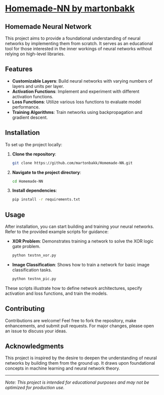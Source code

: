 
# [Homemade-NN by martonbakk](https://github.com/martonbakk/Homemade-NN)

## Homemade Neural Network

This project aims to provide a foundational understanding of neural networks by implementing them from scratch. It serves as an educational tool for those interested in the inner workings of neural networks without relying on high-level libraries.

## Features

- **Customizable Layers**: Build neural networks with varying numbers of layers and units per layer.
- **Activation Functions**: Implement and experiment with different activation functions.
- **Loss Functions**: Utilize various loss functions to evaluate model performance.
- **Training Algorithms**: Train networks using backpropagation and gradient descent.

## Installation

To set up the project locally:

1. **Clone the repository**:

   ```bash
   git clone https://github.com/martonbakk/Homemade-NN.git
   ```

2. **Navigate to the project directory**:

   ```bash
   cd Homemade-NN
   ```

3. **Install dependencies**:

   ```bash
   pip install -r requirements.txt
   ```

## Usage

After installation, you can start building and training your neural networks. Refer to the provided example scripts for guidance:

- **XOR Problem**: Demonstrates training a network to solve the XOR logic gate problem.

  ```bash
  python testnn_xor.py
  ```

- **Image Classification**: Shows how to train a network for basic image classification tasks.

  ```bash
  python testnn_pic.py
  ```

These scripts illustrate how to define network architectures, specify activation and loss functions, and train the models.

## Contributing

Contributions are welcome! Feel free to fork the repository, make enhancements, and submit pull requests. For major changes, please open an issue to discuss your ideas.


## Acknowledgments

This project is inspired by the desire to deepen the understanding of neural networks by building them from the ground up. It draws upon foundational concepts in machine learning and neural network theory.

---

*Note: This project is intended for educational purposes and may not be optimized for production use.*
